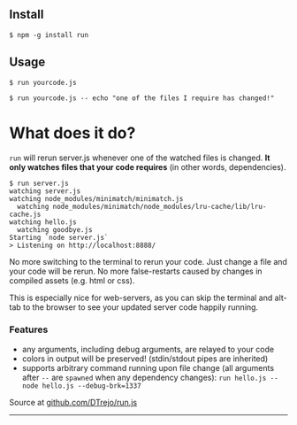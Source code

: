 ## Install

`$ npm -g install run`

## Usage

`$ run yourcode.js`

`$ run yourcode.js -- echo "one of the files I require has changed!"`

# What does it do?

`run` will rerun server.js whenever one of the watched files is
changed. **It only watches files that your code requires** (in other words,
dependencies).

    $ run server.js
    watching server.js
    watching node_modules/minimatch/minimatch.js
      watching node_modules/minimatch/node_modules/lru-cache/lib/lru-cache.js
    watching hello.js
      watching goodbye.js
    Starting `node server.js`
    > Listening on http://localhost:8888/

No more switching to the terminal to rerun your code. Just change a file and
your code will be rerun. No more false-restarts caused by changes in compiled
assets (e.g. html or css).

This is especially nice for web-servers, as you can skip the terminal and
alt-tab to the browser to see your updated server code happily running.

### Features
- any arguments, including debug arguments, are relayed to your code
- colors in output will be preserved! (stdin/stdout pipes are inherited)
- supports arbitrary command running upon file change (all arguments after `--`
  are `spawned` when any dependency changes):
  `run hello.js -- node hello.js --debug-brk=1337`

Source at [github.com/DTrejo/run.js](https://github.com/DTrejo/run.js)

---

<!-- TODO: screenshot of run.js -->
